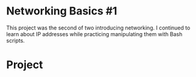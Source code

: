 # Networking Basics #1
This project was the second of two introducing networking. I continued to learn about IP addresses while practicing manipulating them with Bash scripts.
# Project



